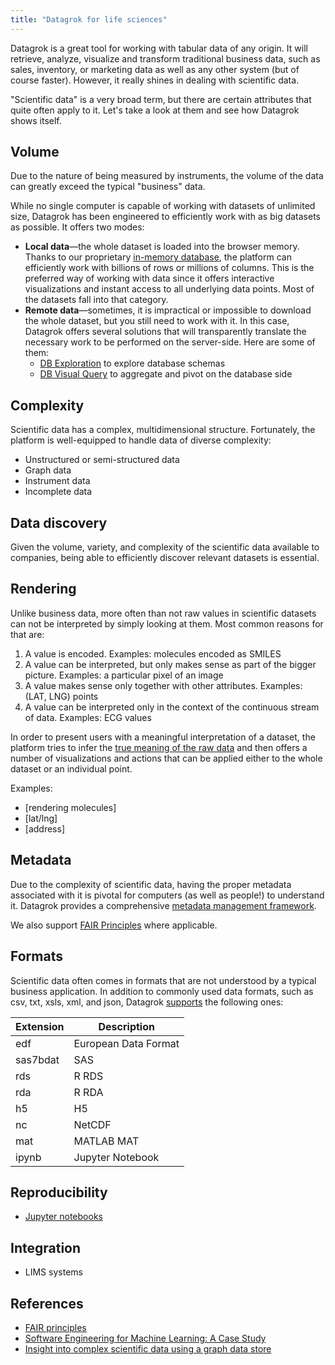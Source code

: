 ```yaml
---
title: "Datagrok for life sciences"
---
```


Datagrok is a great tool for working with tabular data of any origin. It will retrieve, analyze, visualize and transform
traditional business data, such as sales, inventory, or marketing data as well as any other system (but of course
faster). However, it really shines in dealing with scientific data.

"Scientific data" is a very broad term, but there are certain attributes that quite often apply to it. Let's take a look
at them and see how Datagrok shows itself.

## Volume

Due to the nature of being measured by instruments, the volume of the data can greatly exceed the typical "business"
data.

While no single computer is capable of working with datasets of unlimited size, Datagrok has been engineered to
efficiently work with as big datasets as possible. It offers two modes:

* **Local data**—the whole dataset is loaded into the browser memory. Thanks to our proprietary
  [in-memory database](../develop/advanced/performance.md#in-memory-database), the platform can efficiently work with
  billions of rows or millions of columns. This is the preferred way of working with data since it offers interactive
  visualizations and instant access to all underlying data points. Most of the datasets fall into that category.
* **Remote data**—sometimes, it is impractical or impossible to download the whole dataset, but you still need to work
  with it. In this case, Datagrok offers several solutions that will transparently translate the necessary work to be
  performed on the server-side. Here are some of them:
  * [DB Exploration](../access/databases.mdx#database-manager) to explore database schemas
  * [DB Visual Query](../access/databases.mdx#aggregation-editor) to aggregate and pivot on the database side

## Complexity

Scientific data has a complex, multidimensional structure. Fortunately, the platform is well-equipped to handle data of
diverse complexity:

* Unstructured or semi-structured data
* Graph data
* Instrument data
* Incomplete data

## Data discovery

Given the volume, variety, and complexity of the scientific data available to companies, being able to efficiently
discover relevant datasets is essential.

## Rendering

Unlike business data, more often than not raw values in scientific datasets can not be interpreted by simply looking at
them. Most common reasons for that are:

1. A value is encoded. Examples: molecules encoded as SMILES
2. A value can be interpreted, but only makes sense as part of the bigger picture. Examples: a particular pixel of an
   image
3. A value makes sense only together with other attributes. Examples: (LAT, LNG) points
4. A value can be interpreted only in the context of the continuous stream of data. Examples: ECG values

In order to present users with a meaningful interpretation of a dataset, the platform tries to infer
the [true meaning of the raw data](../discover/semantic-types.md) and then offers a number of visualizations and actions
that can be applied either to the whole dataset or an individual point.

Examples:

* [rendering molecules]
* [lat/lng]
* [address]

## Metadata

Due to the complexity of scientific data, having the proper metadata associated with it is pivotal for computers (as
well as people!) to understand it. Datagrok provides a comprehensive
[metadata management framework](../discover/metadata.md).

We also support [FAIR Principles](../discover/fair.md) where applicable.

## Formats

Scientific data often comes in formats that are not understood by a typical business application. In addition to
commonly used data formats, such as csv, txt, xsls, xml, and json, Datagrok
[supports](../access/supported-formats.md) the following ones:

| Extension     | Description          |
|---------------|----------------------|
| edf           | European Data Format |
| sas7bdat      | SAS                  |
| rds           | R RDS                |
| rda           | R RDA                |
| h5            | H5                   |
| nc            | NetCDF               |
| mat           | MATLAB MAT           |
| ipynb         | Jupyter Notebook     |

## Reproducibility

* [Jupyter notebooks](../compute/jupyter-notebook.md)

## Integration

* LIMS systems

## References

* [FAIR principles](https://www.go-fair.org/fair-principles/)
* [Software Engineering for Machine Learning: A Case Study](https://www.microsoft.com/en-us/research/publication/software-engineering-for-machine-learning-a-case-study/)
* [Insight into complex scientific data using a graph data store](https://medium.com/blackfynn/insight-into-complex-scientific-data-using-a-graph-data-store-f2b540684c84)
